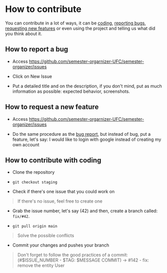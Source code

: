 # How to contribute
You can contribute in a lot of ways, it can be [coding](#how-to-contribute-with-coding), [reporting bugs](#report-a-bug), [requesting new features](#how-to-request-a-new-feature) or even using the project and telling us what did you think about it.

## How to report a bug

-    Access https://github.com/semester-orgarnizer-UFC/semester-organizer/issues

-    Click on New Issue

-    Put a detailed title and on the description, if you don't mind, put as much information as possible: expected behavior, screenshots.

## How to request a new feature

-    Access https://github.com/semester-orgarnizer-UFC/semester-organizer/issues

-    Do the same procedure as the [bug report](#how-to-report-a-bug), but instead of bug, put a feature, let's say: I would like to login with google instead of creating my own account 

## How to contribute with coding

-    Clone the repository

-    `git checkout staging`

-    Check if there's one issue that you could work on

  > If there's no issue, feel free to create one
  
-    Grab the issue number, let's say (42) and then, create a branch called: `fix/#42`.

-    `git pull origin main`

> Solve the possible conflicts

-    Commit your changes and pushes your branch

> Don't forget to follow the good practices of a commit: (#$ISSUE_NUMBER - $TAG: $MESSAGE COMMIT) -> #142 - fix: remove the entity User